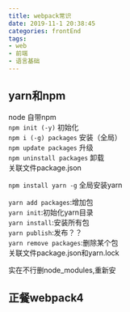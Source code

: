 ```yaml
---
title: webpack常识
date: 2019-11-1 20:38:45
categories: frontEnd
tags:
- web
- 前端
- 语言基础
---
```

## yarn和npm
node 自带npm  
`npm init (-y)` 初始化  
`npm i (-g) packages` 安装（全局）  
`npm update packages` 升级  
`npm uninstall packages` 卸载  
关联文件package.json  
  
`npm install yarn -g` 全局安装yarn  
  
`yarn add packages`:增加包  
`yarn init`:初始化yarn目录  
`yarn install`:安装所有包  
`yarn publish`:发布？？  
`yarn remove packages`:删除某个包  
关联文件package.json和yarn.lock  
  
实在不行删node_modules,重新安  
## 正餐webpack4